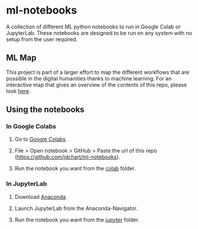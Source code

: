 # ml-notebooks

A collection of different ML python notebooks to run in Google Colab or JupyterLab. These notebooks are designed to be run on any system with no setup from the user required.

## ML Map

This project is part of a larger effort to map the different workflows that are possible in the digital humanities thanks to machine learning. For an interactive map that gives an overview of the contents of this repo, please look [here]().

## Using the notebooks

### In Google Colabs

1. Go to [Google Colabs](https://colab.research.google.com/).

2. File > Open notebook > GitHub > Paste the url of this repo (https://github.com/jdchart/ml-notebooks).

3. Run the notebook you want from the [colab](/colab/) folder.

### In JupyterLab

1. Download [Anaconda](https://www.anaconda.com/).

2. Launch JupyterLab from the Anaconda-Navigator.

3. Run the notebook you want from the [jupyter](/jupyter/) folder.